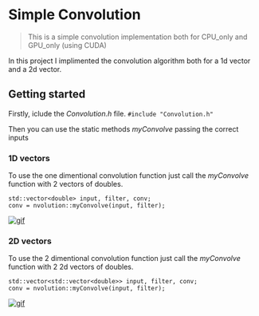 # Simple Convolution
> This is a simple convolution implementation both for CPU_only and GPU_only (using CUDA) 

In this project I implimented the convolution algorithm both for a 1d vector and a 2d vector.

## Getting started
Firstly, iclude the _Convolution.h_ file.
`#include "Convolution.h"`

Then you can use the static methods _myConvolve_ passing the correct inputs 

### 1D vectors
To use the one dimentional convolution function just call the _myConvolve_ function with 2 vectors of doubles.
```
std::vector<double> input, filter, conv;
conv = nvolution::myConvolve(input, filter);
```

[![gif](https://i.stack.imgur.com/kTBiy.gif)]()

### 2D vectors
To use the 2 dimentional convolution function just call the _myConvolve_ function with 2 2d vectors of doubles.
```
std::vector<std::vector<double>> input, filter, conv;
conv = nvolution::myConvolve(input, filter);
```

[![gif](https://cdn-images-1.medium.com/max/1600/1*VVvdh-BUKFh2pwDD0kPeRA@2x.gif)]()
